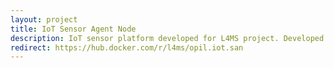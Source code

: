 ```yaml
---
layout: project
title: IoT Sensor Agent Node
description: IoT sensor platform developed for L4MS project. Developed with Python and Docker
redirect: https://hub.docker.com/r/l4ms/opil.iot.san
---
```

